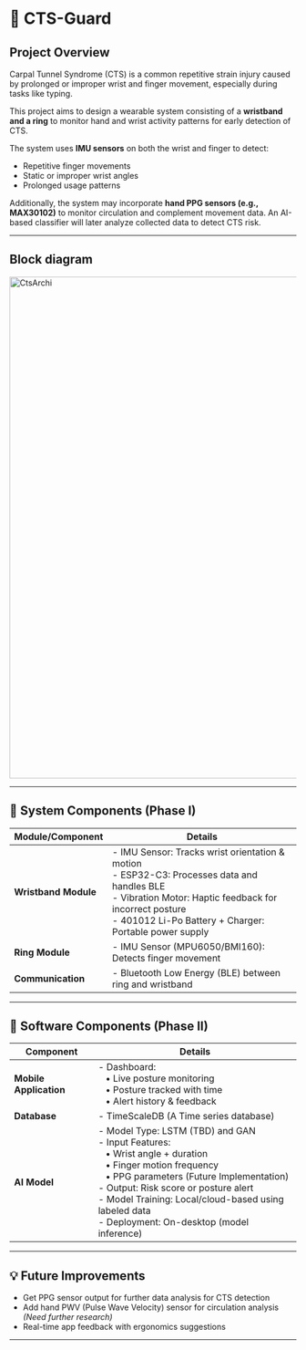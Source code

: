# 📎 CTS-Guard

## Project Overview

Carpal Tunnel Syndrome (CTS) is a common repetitive strain injury caused by prolonged or improper wrist and finger movement, especially during tasks like typing.

This project aims to design a wearable system consisting of a **wristband and a ring** to monitor hand and wrist activity patterns for early detection of CTS.  

The system uses **IMU sensors** on both the wrist and finger to detect:  

- Repetitive finger movements  
- Static or improper wrist angles  
- Prolonged usage patterns  

Additionally, the system may incorporate **hand PPG sensors (e.g., MAX30102)** to monitor circulation and complement movement data. An AI-based classifier will later analyze collected data to detect CTS risk.

---

## Block diagram

<img width="1660" height="880" alt="CtsArchi" src="https://github.com/user-attachments/assets/68cb3274-a086-4db8-be15-4209c8919a8b" />




---

## 🧩 System Components (Phase I)

| Module/Component        | Details                                                                                       |
|------------------------|-----------------------------------------------------------------------------------------------|
| **Wristband Module**   | - IMU Sensor: Tracks wrist orientation & motion<br>- ESP32-C3: Processes data and handles BLE<br>- Vibration Motor: Haptic feedback for incorrect posture<br>- 401012 Li-Po Battery + Charger: Portable power supply |
| **Ring Module**        | - IMU Sensor (MPU6050/BMI160): Detects finger movement |
| **Communication**      | - Bluetooth Low Energy (BLE) between ring and wristband |

---

## 🧩 Software Components (Phase II)

| Component        | Details                                                                                       |
|------------------------|-----------------------------------------------------------------------------------------|
| **Mobile Application**  | - Dashboard:<br> &nbsp;&nbsp; • Live posture monitoring<br> &nbsp;&nbsp; • Posture tracked with time<br> &nbsp;&nbsp; • Alert history & feedback |
| **Database**   | - TimeScaleDB (A Time series database) |
| **AI Model** | - Model Type: LSTM (TBD) and GAN <br>- Input Features:<br> &nbsp;&nbsp; • Wrist angle + duration<br> &nbsp;&nbsp; • Finger motion frequency<br> &nbsp;&nbsp; • PPG parameters (Future Implementation)<br>- Output: Risk score or posture alert<br>- Model Training: Local/cloud-based using labeled data<br>- Deployment: On-desktop (model inference) |


---


## 💡 Future Improvements
- Get PPG sensor output for further data analysis for CTS detection
- Add hand PWV (Pulse Wave Velocity) sensor for circulation analysis *(Need further research)*
- Real-time app feedback with ergonomics suggestions

---
